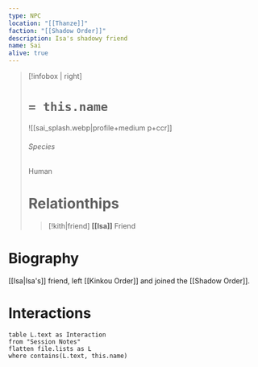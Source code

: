 ```yaml
---
type: NPC
location: "[[Thanze]]"
faction: "[[Shadow Order]]"
description: Isa's shadowy friend
name: Sai
alive: true
---
```

> [!infobox | right]
> # `= this.name`
> ![[sai_splash.webp|profile+medium p+ccr]]
> ###### Species
> Human
> # Relationthips
> >[!kith|friend] **[[Isa]]** Friend

# Biography
[[Isa|Isa's]] friend, left [[Kinkou Order]] and joined the [[Shadow Order]].
# Interactions
```dataview
table L.text as Interaction
from "Session Notes"
flatten file.lists as L
where contains(L.text, this.name)
```
